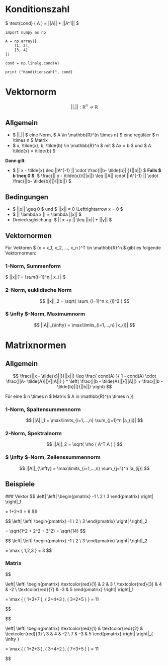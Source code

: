 # Konditionszahl

$ \text{cond} ( A )  = ||A|| * ||A^1|| $

```python,editable
import numpy as np

A = np.array([
	[1, 2],
	[3, 4]
])

cond = np.linalg.cond(A)

print ("Konditionszahl", cond)

```

# Vektornorm

$$
	\left|
	\left|
	.
	\right|
	\right|
	:
	\mathbb{R}^n \rightarrow \mathbb{R}
$$

## Allgemein

-  $ ||.|| $ eine Norm, $ A \in \mathbb{R}^{n \times n} $ eine regüläer $ n \times n $ Matrix
- $ x, \tilde{x}, b, \tilde{b} \in \mathbb{R}^n $ mit $ Ax = b $ und $ A \tilde{x} = \tilde{b} $

**Dann gilt**:

- $ || x - \tilde{x} \leq ||A^{-1} ||
\cdot
\frac{||b- \tilde{b}||}{||b||} $
**Falls $ b \neq 0 $**: $ \frac{|| x - \tilde{x}}{||x||} \leq ||A|| \cdot ||A^{-1} ||
\cdot
\frac{||b- \tilde{b}||}{||b||} $



## Bedingungen
- $ ||x|| \geq 0 $ und $ ||x|| = 0 \Leftrightarrow x = 0 $
- $ || \lambda x || = \lambda ||x|| $
- Dreiecksgleichung: $ || x +y || \leq ||x|| + ||y|| $

## Vektornormen
Für Vektoren $ (x = x_1, x_2, ..., x_n )^T \in \mathbb{R}^n $ gibt es folgende Vektornormen:

### 1-Norm, Summenform

$
||x||_1 = \sum_{i=1}^n | x_i |
$

### 2-Norm, euklidische Norm

$$
||x||_2 = \sqrt{ \sum_{i=1}^n x_{i}^2 }
$$

### $ \infty $-Norm, Maximumnorm

$$
||A||_{\infty} = \max\limits_{i=1,…,n} |x_{i}|
$$

# Matrixnormen

## Allgemein

$$
	\frac{||x - \tilde{x}||}{||x||}
	\leq
	\frac{
		cond(A)
	}{
		1 - cond(A) \cdot \frac{||A- \tilde{A}||}{||A||}
	}
	*
	\left(
		\frac{||b - \tilde{A}||}{||A||}
		+
		\frac{||b - \tilde{b}||}{||b||}
	\right)
$$

Für eine $ n \times n $ Matrix $ A in \mathbb{R}^{n \times n })
### 1-Norm, Spaltensummennorm


$$
||A||_1 = \max\limits_{i=1,…,n} \sum_{j=1}^n |a_{ij}|
$$

### 2-Norm, Spektralnorm

$$
||A||_2 = \sqrt{ \rho ( A^T A ) }
$$


### $ \infty $-Norm, Zeilenssummennorm

$$
||A||_{\infty} = \max\limits_{i=1,…,n} \sum_{j=1}^n |a_{ij}|
$$



## Beispiele

### Vektor
$$
\left|
\left|
\begin{pmatrix}
-1 \\
2 \\
3
\end{pmatrix}
\right|
\right|_1

= 1+2+3 = 6
$$

$$
\left|
\left|
\begin{pmatrix}
-1 \\
2 \\
3
\end{pmatrix}
\right|
\right|_2

= \sqrt{1^2 + 2^2 + 3^2} = \sqrt{14}
$$

$$
\left|
\left|
\begin{pmatrix}
-1 \\
2 \\
3
\end{pmatrix}
\right|
\right|_2

= \max \{ 1,2,3 \} = 3
$$

### Matrix

$$

\left|
\left|
\begin{pmatrix}
\textcolor{red}{1} & 2 & 3 \\
\textcolor{red}{3} & 4 & -2 \\
\textcolor{red}{7} & -3 & 5
\end{pmatrix}
\right|
\right|_1


= \max \{
	( 1+3+7 ),
	( 2+4+3 ),
	( 3+2+5 )
	\} = 11

$$

$$

\left|
\left|
\begin{pmatrix}
\textcolor{red}{1} & \textcolor{red}{2} & \textcolor{red}{3}  \\
3 & 4 & -2 \\
7 & -3 & 5
\end{pmatrix}
\right|
\right|_{ \infty }


= \max \{
	( 1+2+3 ),
	( 3+4+2 ),
	( 7+3+5 )
	\} = 11

$$


